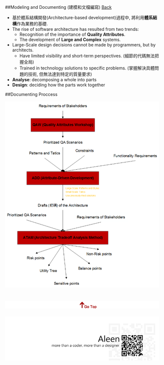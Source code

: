 ##Modeling and Documenting (建模和文檔編寫) [Back](./../Architecture.md)
- 基於體系結構開發(Architecture-based development)過程中, 將利用**體系結構**作為業務的基礎.
- The rise of software architecture has resulted from two trends:
	- Recognition of the importance of **Quality Attributes**.
	- The development of **Large and Complex** systems.
- Large-Scale design decisions cannot be made by programmers, but by architects.
	- Have limited visibility and short-term perspectives. (細節的代碼無法把握全局)
	- Trained in technology solutions to specific problems. (掌握解決具體問題的技術, 但無法達到特定的質量要求)
- **Analyse**: decomposing a whole into parts
- **Design**: deciding how the parts work together

##Documenting Proccess

<img src="./Documenting_proccess.png">


<a href="#" style="left:200px;"><img src="./../../pic/gotop.png"></a>
=====
<a href="http://aleen42.github.io/" target="_blank" ><img src="./../../pic/tail.gif"></a>
